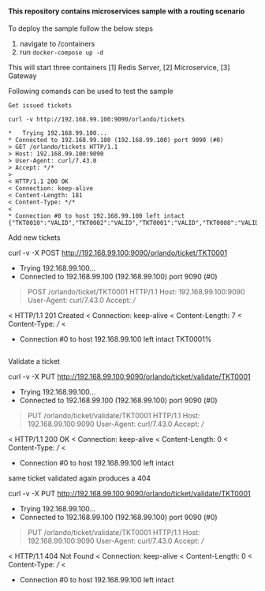 #### This repository contains microservices sample with a routing scenario ####

To deploy the sample follow the below steps

1. navigate to /containers
2. run ``` docker-compose up -d ```

This will start three containers [1] Redis Server, [2] Microservice, [3] Gateway

Following comands can be used to test the sample

```
Get issued tickets

curl -v http://192.168.99.100:9090/orlando/tickets

*   Trying 192.168.99.100...
* Connected to 192.168.99.100 (192.168.99.100) port 9090 (#0)
> GET /orlando/tickets HTTP/1.1
> Host: 192.168.99.100:9090
> User-Agent: curl/7.43.0
> Accept: */*
>
< HTTP/1.1 200 OK
< Connection: keep-alive
< Content-Length: 181
< Content-Type: */*
<
* Connection #0 to host 192.168.99.100 left intact
{"TKT0010":"VALID","TKT0002":"VALID","TKT0001":"VALID","TKT0008":"VALID","TKT0007":"VALID","TKT0009":"VALID","TKT0004":"VALID","TKT0003":"VALID","TKT0006":"VALID","TKT0005":"VALID"}%

```
Add new tickets

curl -v -X POST http://192.168.99.100:9090/orlando/ticket/TKT0001

*   Trying 192.168.99.100...
* Connected to 192.168.99.100 (192.168.99.100) port 9090 (#0)
> POST /orlando/ticket/TKT0001 HTTP/1.1
> Host: 192.168.99.100:9090
> User-Agent: curl/7.43.0
> Accept: */*
>
< HTTP/1.1 201 Created
< Connection: keep-alive
< Content-Length: 7
< Content-Type: */*
<
* Connection #0 to host 192.168.99.100 left intact
TKT0001%

```

```
Validate a ticket

curl -v -X PUT http://192.168.99.100:9090/orlando/ticket/validate/TKT0001

*   Trying 192.168.99.100...
* Connected to 192.168.99.100 (192.168.99.100) port 9090 (#0)
> PUT /orlando/ticket/validate/TKT0001 HTTP/1.1
> Host: 192.168.99.100:9090
> User-Agent: curl/7.43.0
> Accept: */*
>
< HTTP/1.1 200 OK
< Connection: keep-alive
< Content-Length: 0
< Content-Type: */*
<
* Connection #0 to host 192.168.99.100 left intact

same ticket validated again produces a 404

curl -v -X PUT http://192.168.99.100:9090/orlando/ticket/validate/TKT0001

*   Trying 192.168.99.100...
* Connected to 192.168.99.100 (192.168.99.100) port 9090 (#0)
> PUT /orlando/ticket/validate/TKT0001 HTTP/1.1
> Host: 192.168.99.100:9090
> User-Agent: curl/7.43.0
> Accept: */*
>
< HTTP/1.1 404 Not Found
< Connection: keep-alive
< Content-Length: 0
< Content-Type: */*
<
* Connection #0 to host 192.168.99.100 left intact

```

